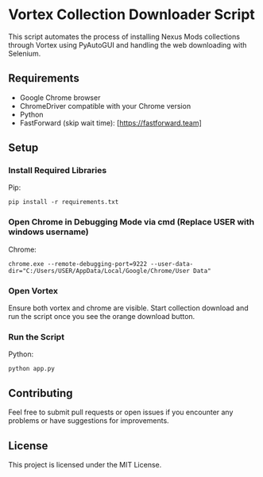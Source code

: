 # Vortex Collection Downloader Script

This script automates the process of installing Nexus Mods collections through Vortex using PyAutoGUI and handling the web downloading with Selenium.

## Requirements
- Google Chrome browser
- ChromeDriver compatible with your Chrome version
- Python
- FastForward (skip wait time): [https://fastforward.team]

## Setup

### Install Required Libraries

Pip:
```
pip install -r requirements.txt
```

### Open Chrome in Debugging Mode via cmd (Replace USER with windows username)

Chrome:
```
chrome.exe --remote-debugging-port=9222 --user-data-dir="C:/Users/USER/AppData/Local/Google/Chrome/User Data"
```

### Open Vortex

Ensure both vortex and chrome are visible. Start collection download and run the script once you see the orange download button.

### Run the Script

Python:
```
python app.py
```

## Contributing
Feel free to submit pull requests or open issues if you encounter any problems or have suggestions for improvements.

## License
This project is licensed under the MIT License.
